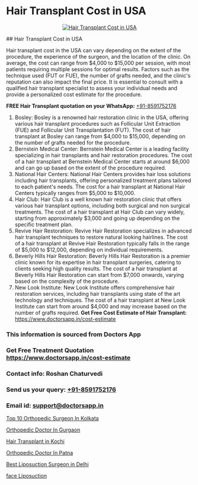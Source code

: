 # Hair Transplant Cost in USA

<p align="center">
  <a href="https://doctorsapp.co.in/treatment/hair-transplant">
    <img src="https://doctorsapp.co.in/uploads/treatment_image/transplant.jpg" alt="Hair Transplant Cost in USA">
  </a>
</p>
## Hair Transplant Cost in USA

Hair transplant cost in the USA can vary depending on the extent of the procedure, the experience of the surgeon, and the location of the clinic. On average, the cost can range from $4,000 to $15,000 per session, with most patients requiring multiple sessions for optimal results. Factors such as the technique used (FUT or FUE), the number of grafts needed, and the clinic's reputation can also impact the final price. It is essential to consult with a qualified hair transplant specialist to assess your individual needs and provide a personalized cost estimate for the procedure.

**FREE Hair Transplant quotation on your WhatsApp:**  [+91-8591752176](https://api.whatsapp.com/send?phone=8591752176)

1) Bosley: Bosley is a renowned hair restoration clinic in the USA, offering various hair transplant procedures such as Follicular Unit Extraction (FUE) and Follicular Unit Transplantation (FUT). The cost of hair transplant at Bosley can range from $4,000 to $15,000, depending on the number of grafts needed for the procedure.
2) Bernstein Medical Center: Bernstein Medical Center is a leading facility specializing in hair transplants and hair restoration procedures. The cost of a hair transplant at Bernstein Medical Center starts at around $6,000 and can go up based on the extent of the procedure required.
3) National Hair Centers: National Hair Centers provides hair loss solutions including hair transplants, offering personalized treatment plans tailored to each patient's needs. The cost for a hair transplant at National Hair Centers typically ranges from $5,000 to $10,000.
4) Hair Club: Hair Club is a well known hair restoration clinic that offers various hair transplant options, including both surgical and non surgical treatments. The cost of a hair transplant at Hair Club can vary widely, starting from approximately $3,000 and going up depending on the specific treatment plan.
5) Revive Hair Restoration: Revive Hair Restoration specializes in advanced hair transplant techniques to restore natural looking hairlines. The cost of a hair transplant at Revive Hair Restoration typically falls in the range of $5,000 to $12,000, depending on individual requirements.
6) Beverly Hills Hair Restoration: Beverly Hills Hair Restoration is a premier clinic known for its expertise in hair transplant surgeries, catering to clients seeking high quality results. The cost of a hair transplant at Beverly Hills Hair Restoration can start from $7,000 onwards, varying based on the complexity of the procedure.
7) New Look Institute: New Look Institute offers comprehensive hair restoration services, including hair transplants using state of the art technology and techniques. The cost of a hair transplant at New Look Institute can start from around $4,000 and may increase based on the number of grafts required.
**Get Free Cost Estimate of Hair Transplant:** https://www.doctorsapp.in/cost-estimate

### This information is sourced from Doctors App 
### Get Free Treatment Quotation https://www.doctorsapp.in/cost-estimate
### Contact info: Roshan Chaturvedi 
### Send us your query: [+91-8591752176](https://api.whatsapp.com/send?phone=8591752176) 
### Email id: support@doctorsapp.in

[Top 10 Orthopedic Surgeon In Kolkata](https://www.linkedin.com/pulse/top-10-orthopedic-surgeon-kolkata-acl-tear-treatment-qb3te?trackingId=D3lzl8h2%2BcxJoylUO1G8tg%3D%3D&lipi=urn%3Ali%3Apage%3Ad_flagship3_company_admin%3Bd0FHk2C5Rm6YwZOZiuWg9g%3D%3D)

[Orthopedic Doctor In Gurgaon](https://www.linkedin.com/pulse/orthopedic-doctor-gurgaon-doctorsapp-dhaka-f1x1e?trackingId=o48%2Fe7uKVNS4ILxItDOLVg%3D%3D&lipi=urn%3Ali%3Apage%3Ad_flagship3_company_admin%3Bo%2BosOGJBSO63YocmsfjAZA%3D%3D)

[Hair Transplant in Kochi](https://medium.com/@manish632504/hair-transplant-in-kochi-2d1906a71a3a)

[Orthopedic Doctor In Patna](https://medium.com/@vanshmehar12/orthopedic-doctor-in-patna-d309b023390d)

[Best Liposuction Surgeon in Delhi](https://doctors-apps.github.io/doctorsapp/best-liposuction-surgeon-in-delhi)

[face Liposuction](https://doctors-apps.github.io/doctorsapp/face-liposuction)

